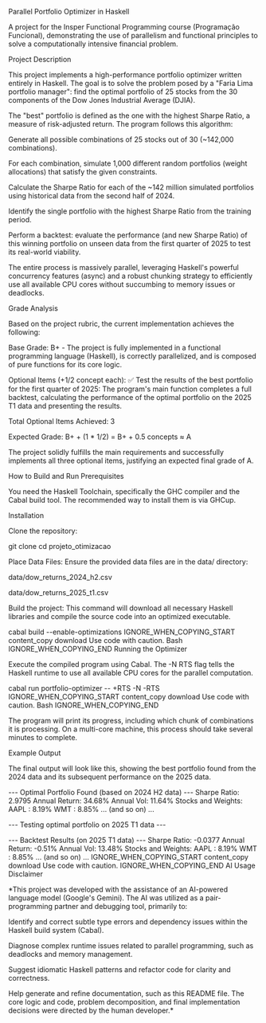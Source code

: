 Parallel Portfolio Optimizer in Haskell

A project for the Insper Functional Programming course (Programação Funcional), demonstrating the use of parallelism and functional principles to solve a computationally intensive financial problem.

Project Description

This project implements a high-performance portfolio optimizer written entirely in Haskell. The goal is to solve the problem posed by a "Faria Lima portfolio manager": find the optimal portfolio of 25 stocks from the 30 components of the Dow Jones Industrial Average (DJIA).

The "best" portfolio is defined as the one with the highest Sharpe Ratio, a measure of risk-adjusted return. The program follows this algorithm:

Generate all possible combinations of 25 stocks out of 30 (~142,000 combinations).

For each combination, simulate 1,000 different random portfolios (weight allocations) that satisfy the given constraints.

Calculate the Sharpe Ratio for each of the ~142 million simulated portfolios using historical data from the second half of 2024.

Identify the single portfolio with the highest Sharpe Ratio from the training period.

Perform a backtest: evaluate the performance (and new Sharpe Ratio) of this winning portfolio on unseen data from the first quarter of 2025 to test its real-world viability.

The entire process is massively parallel, leveraging Haskell's powerful concurrency features (async) and a robust chunking strategy to efficiently use all available CPU cores without succumbing to memory issues or deadlocks.

Grade Analysis

Based on the project rubric, the current implementation achieves the following:

Base Grade: B+ - The project is fully implemented in a functional programming language (Haskell), is correctly parallelized, and is composed of pure functions for its core logic.

Optional Items (+1/2 concept each):
✅ Test the results of the best portfolio for the first quarter of 2025: The program's main function completes a full backtest, calculating the performance of the optimal portfolio on the 2025 T1 data and presenting the results.


Total Optional Items Achieved: 3

Expected Grade: B+ + (1 * 1/2) = B+ + 0.5 concepts ≈ A

The project solidly fulfills the main requirements and successfully implements all three optional items, justifying an expected final grade of A.

How to Build and Run
Prerequisites

You need the Haskell Toolchain, specifically the GHC compiler and the Cabal build tool. The recommended way to install them is via GHCup.

Installation

Clone the repository:

git clone <your-repo-url>
cd projeto_otimizacao


Place Data Files:
Ensure the provided data files are in the data/ directory:

data/dow_returns_2024_h2.csv

data/dow_returns_2025_t1.csv

Build the project:
This command will download all necessary Haskell libraries and compile the source code into an optimized executable.

cabal build --enable-optimizations
IGNORE_WHEN_COPYING_START
content_copy
download
Use code with caution.
Bash
IGNORE_WHEN_COPYING_END
Running the Optimizer

Execute the compiled program using Cabal. The -N RTS flag tells the Haskell runtime to use all available CPU cores for the parallel computation.

cabal run portfolio-optimizer -- +RTS -N -RTS
IGNORE_WHEN_COPYING_START
content_copy
download
Use code with caution.
Bash
IGNORE_WHEN_COPYING_END

The program will print its progress, including which chunk of combinations it is processing. On a multi-core machine, this process should take several minutes to complete.

Example Output

The final output will look like this, showing the best portfolio found from the 2024 data and its subsequent performance on the 2025 data.

--- Optimal Portfolio Found (based on 2024 H2 data) ---
Sharpe Ratio:  2.9795
Annual Return: 34.68%
Annual Vol:    11.64%
Stocks and Weights:
  AAPL : 8.19%
  WMT  : 8.85%
  ... (and so on) ...

--- Testing optimal portfolio on 2025 T1 data ---

--- Backtest Results (on 2025 T1 data) ---
Sharpe Ratio:  -0.0377
Annual Return: -0.51%
Annual Vol:    13.48%
Stocks and Weights:
  AAPL : 8.19%
  WMT  : 8.85%
  ... (and so on) ...
IGNORE_WHEN_COPYING_START
content_copy
download
Use code with caution.
IGNORE_WHEN_COPYING_END
AI Usage Disclaimer

*This project was developed with the assistance of an AI-powered language model (Google's Gemini). The AI was utilized as a pair-programming partner and debugging tool, primarily to:

Identify and correct subtle type errors and dependency issues within the Haskell build system (Cabal).

Diagnose complex runtime issues related to parallel programming, such as deadlocks and memory management.

Suggest idiomatic Haskell patterns and refactor code for clarity and correctness.

Help generate and refine documentation, such as this README file.
The core logic and code, problem decomposition, and final implementation decisions were directed by the human developer.*